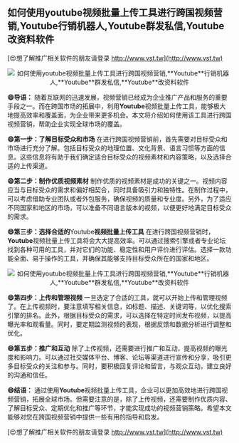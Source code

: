 ## **如何使用youtube视频批量上传工具进行跨国视频营销,**Youtube**行销机器人,**Youtube**群发私信,**Youtube**改资料软件**

[😍想了解推广相关软件的朋友请登录 http://www.vst.tw](http://www.vst.tw)

 <center><img src="https://vst.tw/MP4/tuiguang/png/1.png" alt="如何使用youtube视频批量上传工具进行跨国视频营销,**Youtube**行销机器人,**Youtube**群发私信,**Youtube**改资料软件"></center>

**😄导语：**
随着互联网的迅速发展，视频营销已经成为企业推广产品和服务的重要手段之一。而在跨国市场的拓展中，利用**Youtube**视频批量上传工具，能够极大地提高效率和覆盖面，为企业带来更多机会。本文将介绍如何使用该工具进行跨国视频营销，帮助企业实现全球市场的覆盖。

**😄第一步：了解目标受众和市场**
在进行跨国视频营销前，首先需要对目标受众和市场进行充分了解。包括目标受众的地理位置、文化背景、语言习惯等方面的信息。这些信息将有助于我们确定适合目标受众的视频素材和内容策略，以及选择合适的上传渠道。

**😄第二步：制作优质视频素材**
制作优质的视频素材是成功的关键之一。视频内容应当与目标受众的需求和偏好相契合，同时具备吸引力和独特性。在制作过程中，可以考虑借助专业团队或者外包服务，确保视频的质量和专业度。另外，为了适应不同国家和地区的市场，可以准备不同语言版本的视频，以便更好地满足目标受众的需求。

**😄第三步：选择合适的**Youtube**视频批量上传工具**
在进行跨国视频营销时，**Youtube**视频批量上传工具将会大大提高效率。可以通过搜索引擎或者专业论坛找到各种可用的工具，并对它们的功能、稳定性和用户评价进行评估。选择一款功能全面、易于操作的工具，并确保其能够支持目标受众所在的国家和地区。

 <center><img src="https://vst.tw/MP4/tuiguang/png/4.png" alt="如何使用youtube视频批量上传工具进行跨国视频营销,**Youtube**行销机器人,**Youtube**群发私信,**Youtube**改资料软件"></center>

**😄第四步：上传和管理视频**
一旦选定了合适的工具，就可以开始上传和管理视频了。在上传视频时，要注意填写相关信息，如标题、描述、关键词等，以优化搜索引擎的排名。此外，根据目标受众的需求，可以选择在特定时间发布视频，以提高曝光率和观看量。同时，要定期监测视频的表现，根据反馈和数据分析进行调整和优化。

**😄第五步：推广和互动**
除了上传视频，还需要进行推广和互动，提高视频的曝光度和影响力。可以通过社交媒体平台、博客、论坛等渠道进行宣传和分享，吸引更多目标受众的关注和参与。同时，要积极回复评论和留言，与观众互动，建立良好的沟通和信任。

**😄结语：**
通过使用**Youtube**视频批量上传工具，企业可以更加高效地进行跨国视频营销，拓展全球市场。但需要注意的是，除了上传视频，还需要制作优质内容、了解目标受众、定期优化和推广等环节，才能实现成功的视频营销策略。希望本文能够对您在跨国视频营销中提供一些有用的指导和启发。

[😍想了解推广相关软件的朋友请登录 http://www.vst.tw](http://www.vst.tw)



